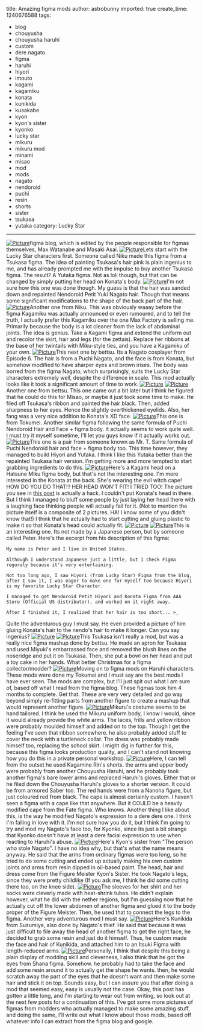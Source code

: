 title: Amazing figma mods
author: astrobunny
imported: true
create_time: 1240676588
tags:
- blog
- chouyusha
- chouyusha haruhi
- custom
- dere nagato
- figma
- haruhi
- hiyori
- imouto
- kagami
- kagamiku
- konata
- kunikida
- kusakabe
- kyon
- kyon's sister
- kyonko
- lucky star
- mikuru
- mikuru mod
- minami
- misao
- mod
- mods
- nagato
- nendoroid
- puchi
- resin
- shorts
- sister
- tsukasa
- yutaka
category: Lucky Star
---
 [![](wp-uploads/2009/04/wpid-100-5259-500x375.jpg "Picture")](/images/wp-uploads/2009/04/wpid-100-5259.jpg)figma blog, which is edited by the people responsible for figmas themselves, Max Watanabe and Masaki Asai.<!--more--> [![](wp-uploads/2009/04/wpid-10101633518.jpg "Picture")](/images/wp-uploads/2009/04/wpid-10101633518.jpg)Lets start with the Lucky Star characters first. Someone called Niku made this figma from a Tsukasa figma. The idea of painting Tsukasa's hair pink is plain ingenius to me, and has already prompted me with the impulse to buy another Tsukasa figma. The result? A Yutaka figma. Not as loli though, but that can be changed by simply putting her head on Konata's body. [![](wp-uploads/2009/04/wpid-10101633473.jpg "Picture")](/images/wp-uploads/2009/04/wpid-10101633473.jpg)I'm not sure how this one was done though. My guess is that the hair was sanded down and repainted Nendoroid Petit Yuki Nagato hair. Though that means some significant modifications to the shape of the back part of the hair. [![](wp-uploads/2009/04/wpid-10101630642.jpg "Picture")](/images/wp-uploads/2009/04/wpid-10101630642.jpg)Another one from Niku. This was obviously waaay before the figma Kagamiku was actually announced or even rumoured, and to tell the truth, I actually prefer this Kagamiku over the one Max Factory is selling me. Primarily because the body is a lot cleaner from the lack of abdominal joints. The idea is genius. Take a Kagami figma and extend the uniform out and recolor the skirt, hair and legs (for the zettais). Replace her ribbons at the base of her twintails with Miku-style ties, and you have a Kagamiku of your own. [![](wp-uploads/2009/04/wpid-10101615568.jpg "Picture")](/images/wp-uploads/2009/04/wpid-10101615568.jpg)This next one by bettsu. Its a Nagato cosplayer from Episode 6. The hair is from a Puchi Nagato, and the face is from Konata, but somehow modified to have sharper eyes and brown irises. The body was borred from the figma Nagato, which surprisingly, suits the Lucky Star characters extremely well, despite the difference in scale. This mod actually looks like it took a significant amount of time to work. [![](wp-uploads/2009/04/wpid-10117847553.jpg "Picture")](/images/wp-uploads/2009/04/wpid-10117847553.jpg) [![](wp-uploads/2009/04/wpid-10117847555.jpg "Picture")](/images/wp-uploads/2009/04/wpid-10117847555.jpg)Another one from bettsu. This one came out a bit later but I think he figured that he could do this for Misao, or maybe it just took some time to make. He filed off Tsukasa's ribbon and painted the hair black. Then, added sharpness to her eyes. Hence the slightly overthickened eyelids. Also, her fang was a very nice addition to Konata's XD face. [![](wp-uploads/2009/04/wpid-10097088237.jpg "Picture")](/images/wp-uploads/2009/04/wpid-10097088237.jpg)This one is from Tokumei. Another similar figma following the same formula of Puchi Nendoroid Hair and Face + figma body. It actually seems to work quite well. I must try it myself sometime, I'll let you guys know if it actually works out. [![](wp-uploads/2009/04/wpid-10097125508.jpg "Picture")](/images/wp-uploads/2009/04/wpid-10097125508.jpg)This one is a pair from someone known as Mr. T. Same formula of Puchi Nendoroid hair and face + figma body too. This time however, they managed to build Hiyori and Yutaka. I think I like this Yutaka better than the repainted Tsukasa hair version. I'm getting more and more tempted to start grabbing ingredients to do this. [![](wp-uploads/2009/04/wpid-10097125509.jpg "Picture")](/images/wp-uploads/2009/04/wpid-10097125509.jpg)Here's a Kagami head on a Hatsune Miku figma body, but that's not the interesting one. I'm more interested in the Konata at the back. She's wearing the evil witch cape! HOW DO YOU DO THAT!? HER HEAD WON'T FIT! I TRIED TOO! The picture you see in [this post](http://www.astrobunny.net/2009/04/21/kagami-and-konata-cosplay/) is actually a hack. I couldn't put Konata's head in there. But I think I managed to bluff some people by just laying her head there with a laughing face thinking people will actually fall for it. (Not to mention the picture itself is a composite of 2 pictures. HA! I know some of you didn't know that!) I think that he actually had to start cutting and gluing plastic to make it so that Konata's head could actually fit. [![](wp-uploads/2009/04/wpid-10117859660.jpg "Picture")](/images/wp-uploads/2009/04/wpid-10117859660.jpg) [![](wp-uploads/2009/04/wpid-10117861994.jpg "Picture")](/images/wp-uploads/2009/04/wpid-10117861994.jpg)This is an interesting one. Its not made by a Japanese person, but by someone called Peter. Here's the excerpt from his description of this figma:

    My name is Peter and I live in United States.
    
    Although I understand Japanese just a little, but I check Figma reguraly because it's very entertaining.
    
    Not too long ago, I saw Hiyori (from Lucky Star) Figma from the blog, after I saw it, I was eager to make one for myself too because Hiyori is my favorite Lucky Star Character.
    
    I managed to get Nendoroid Petit Hiyori and Konata Figma from AAA Store (Official US distributor), and worked on it right away.
    
    After I finished it, I realized that her hair is too short... >_

Quite the adventurous guy I must say. He even provided a picture of him gluing Konata's hair to the nendo's hair to make it longer. Can you say ingenius? [![](wp-uploads/2009/04/wpid-10117877727.jpg "Picture")](/images/wp-uploads/2009/04/wpid-10117877727.jpg) [![](wp-uploads/2009/04/wpid-10127863920.jpg "Picture")](/images/wp-uploads/2009/04/wpid-10127863920.jpg)This Tsukasa isn't really a mod, but was a really nice figma mashup done by bettsu. He made an apron for Tsukasa and used Miyuki's embarrassed face and removed the blush lines on the noseridge and put it on Tsukasa. Then, she put a bowl on her head and put a toy cake in her hands. What better Christmas for a figma collector/modder? [![](wp-uploads/2009/04/wpid-10127847679.jpg "Picture")](/images/wp-uploads/2009/04/wpid-10127847679.jpg)Moving on to figma mods on Haruhi characters. These mods were done my Tokumei and I must say are the best mods I have ever seen. The mods are complex, but I'll just spit out what I am sure of, based off what I read from the figma blog. These figmas took him 4 months to complete. Get that. These are very very detailed and go way beyond simply re-fitting parts from another figure to create a mashup that would represent another figure. [![](wp-uploads/2009/04/wpid-10127848049.jpg "Picture")](/images/wp-uploads/2009/04/wpid-10127848049.jpg)Mikuru's costume seems to be hand tailored. I think he used the Mikuru uniform body, I know I would, since it would already provide the white arms. The laces, frills and yellow ribbon were probably moulded himself and added on to the top. Though I get the feeling I've seen that ribbon somewhere. he also probably added stuff to cover the neck with a turtleneck collar. The dress was probably made himself too, replacing the school skirt. I might dig in further for this, because this figma looks production quality, and I can't stand not knowing how you do this in a private personal workshop. [![](wp-uploads/2009/04/wpid-10127850853.jpg "Picture")](/images/wp-uploads/2009/04/wpid-10127850853.jpg)Here, I can tell from the outset he used Kagamine Rin's shorts. the arms and upper body were probably from another Chouyusha Haruhi, and he probably took another figma's bare lower arms and replaced Haruhi's gloves. Either that or he filed down the Chouyusha Haruhi's gloves to a shorter version. It could be from armored Saber too. The red hands were from a Nanoha figure, but just coloured red from black. The cape is almost certainly custom. I haven't seen a figma with a cape like that anywhere. But it COULD be a heavily modified cape from the Fate figma. Who knows. Another thing I like about this, is the way he modified Nagato's expression to a dere dere one. I think I'm falling in love with it. I'm not sure how you do it, but I think I'm going to try and mod my Nagato's face too, for Kyonko, since its just a bit strange that Kyonko doesn't have at least a dere facial expression to use when reacting to Haruhi's abuse. [![](wp-uploads/2009/04/wpid-o0374050010149054208.jpg "Picture")](/images/wp-uploads/2009/04/wpid-o0374050010149054208.jpg)Here's Kyon's sister from "The person who stole Nagato". I have no idea why, but that's what the name means anyway. He said that the arms from ordinary figmas were too long, so he tried to do some cutting and ended up actually making his own custom joints and arms from resin dipped in oil-based paint. The head, hair and dress come from the Figure Meister Kyon's Sister. He took Nagato's legs, since they were pretty childlike (If you ask me, I think he did some cutting there too, on the knee side). [![](wp-uploads/2009/04/wpid-o0374050010149054207.jpg "Picture")](/images/wp-uploads/2009/04/wpid-o0374050010149054207.jpg)The sleeves for her shirt and her socks were cleverly made with heat-shrink tubes. He didn't explain however, what he did with the nether regions, but I'm guessing now that he actually cut off the lower abdomen of another figma and glued it to the body proper of the Figure Meister. Then, he used that to connect the legs to the figma. Another very adventurous mod I must say. [![](wp-uploads/2009/04/wpid-o0375050010170693077.jpg "Picture")](/images/wp-uploads/2009/04/wpid-o0375050010170693077.jpg)Here's Kunikida from Suzumiya, also done by Nagato's thief. He said that because it was just difficult to file away the head of another figma to get the right face, he decided to grab some resin and just do it himself. Thus, he custom made the face and hair of Kunikida, and attached him to an Itsuki Figma with length-reduced arms. [![](wp-uploads/2009/04/wpid-o0375050010170693083.jpg "Picture")](/images/wp-uploads/2009/04/wpid-o0375050010170693083.jpg)Personally, I think that despite this being a plain display of modding skill and cleverness, I also think that he got the eyes from Shana figma. Somehow. he probably had to take the face and add some resin around it to actually get the shape he wants. then, he would scratch away the part of the eyes that he doesn't want and then make some hair and stick it on top. Sounds easy, but I can assure you that after doing a mod that seemed easy, easy is usually not the case. Okay, this post has gotten a little long, and I'm starting to wear out from writing, so look out at the next few posts for a continuation of this. I've got some more pictures of figmas from modders who actually managed to make some amazing stuff, and doing the same, I'll write out what I know about those mods, based off whatever info I can extract from the figma blog and google.
